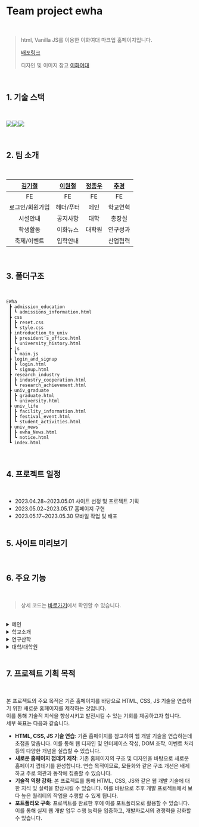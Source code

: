 # Team project ewha

<br>

> html, Vanilla JS를 이용한 이화여대 마크업 홈페이지입니다.
>
> [배포링크](https://chugyeong.github.io/Ewha/pc/)
>
> 디자인 및 이미지 참고 [이화여대](https://www.ewha.ac.kr/ewha/index.do)

<br>

## 1. 기술 스택

<br>

<img src="https://img.shields.io/badge/html5-E34F26?style=for-the-badge&logo=html5&logoColor=white"><img src="https://img.shields.io/badge/css-1572B6?style=for-the-badge&logo=css3&logoColor=white"><img src="https://img.shields.io/badge/javascript-F7DF1E?style=for-the-badge&logo=javascript&logoColor=black">

<br>

## 2. 팀 소개

<br>

| [김기철](https://github.com/habi-er) | [이원철](https://github.com/wonchuring/) | [정종우](https://github.com/honeypunch97) | [추경](https://github.com/ChuGyeong) |
| :----------------------------------: | :--------------------------------------: | :---------------------------------------: | :----------------------------------: |
|                  FE                  |                    FE                    |                    FE                     |                  FE                  |
|           로그인/회원가입            |                헤더/푸터                 |                   메인                    |               학교연혁               |
|               시설안내               |                 공지사항                 |                   대학                    |                총장실                |
|               학생활동               |                 이화뉴스                 |                  대학원                   |               연구성과               |
|             축제/이벤트              |                 입학안내                 |                                           |               산업협력               |

<br>

## 3. 폴더구조

<br>

```
EWha
 ┣ admission_education
 ┃ ┗ admissions_information.html
 ┣ css
 ┃ ┣ reset.css
 ┃ ┗ style.css
 ┣ introduction_to_univ
 ┃ ┣ president’s_office.html
 ┃ ┗ university_history.html
 ┣ js
 ┃ ┗ main.js
 ┣ login_and_signup
 ┃ ┣ login.html
 ┃ ┗ signup.html
 ┣ research_industry
 ┃ ┣ industry_cooperation.html
 ┃ ┗ research_achievement.html
 ┣ univ_graduate
 ┃ ┣ graduate.html
 ┃ ┗ university.html
 ┣ univ_life
 ┃ ┣ facility_information.html
 ┃ ┣ festival_event.html
 ┃ ┗ student_activities.html
 ┣ univ_news
 ┃ ┣ ewha_News.html
 ┃ ┗ notice.html
 ┗ index.html
```

<br>

## 4. 프로젝트 일정

<br>

-  2023.04.28~2023.05.01 사이트 선정 및 프로젝트 기획
-  2023.05.02~2023.05.17 홈페이지 구현
-  2023.05.17~2023.05.30 모바일 작업 및 배포
   ​
   <br>
   ​

## 5. 사이트 미리보기

<br>

## 6. 주요 기능

<br>

> 상세 코드는 [바로가기](https://github.com/ChuGyeong/Ewha/blob/main/pc/js/main.js)에서 확인할 수 있습니다.
> ​

<br>

<details>
<summary>메인</summary>
<br>

### **배너 슬라이드 쇼**

```js
const rollingVisualBanner = () => {
   $visualBannerBox.style.transition = '0.4s';
   if (visualPrevCnt === 2 && visualCurrentCnt === 0) {
      $visualBannerBox.style.left = '-400%';
      setTimeout(() => {
         $visualBannerBox.style.transition = '0s';
         $visualBannerBox.style.left = `${slideArr[visualCurrentCnt]}`;
      }, 400);
   } else if (visualPrevCnt === 0 && visualCurrentCnt === 2) {
      $visualBannerBox.style.left = '0';
      setTimeout(() => {
         $visualBannerBox.style.transition = '0s';
         $visualBannerBox.style.left = `${slideArr[visualCurrentCnt]}`;
      }, 400);
   } else {
      $visualBannerBox.style.left = `${slideArr[visualCurrentCnt]}`;
   }
   // 페이징
   $visualPagingLi[visualPrevCnt].classList.remove('on');
   $visualPagingLi[visualCurrentCnt].classList.add('on');
   visualPrevCnt = visualCurrentCnt;
};
```

rollingVisualBanner 함수는 배너 슬라이드 쇼를 제어합니다. 이전/다음 버튼 클릭, 현재 배너 위치 업데이트, 페이지 버튼 작동 등을 처리합니다.
실행/중지 버튼 클릭 이벤트를 처리합니다.

### **실행/중지 버튼 이벤트 리스너**

```js
$visualActiveBtn.addEventListener('click', () => {
   if (visualIsRolling) {
      clearInterval(visualIntervalId);
      $visualActiveBtn.children[0].classList.replace('xi-pause', 'xi-play');
   } else {
      visualIntervalId = setInterval(visualRolling, 6000);
      $visualActiveBtn.children[0].classList.replace('xi-play', 'xi-pause');
   }
   visualIsRolling = !visualIsRolling;
});
```

배너 슬라이드 쇼가 작동 중이면 중지하고, 중지되었다면 다시 작동하도록 제어합니다.

### **이전/다음 버튼 이벤트 리스너**

```js
$visualPrevBtn.addEventListener('click', () => {
   visualCurrentCnt = visualCurrentCnt <= 0 ? visualLen - 1 : visualCurrentCnt - 1;
   rollingVisualBanner();
   if (visualIsRolling) {
      clearInterval(visualIntervalId);
      visualIntervalId = setInterval(visualRolling, 6000);
   }
});

$visualNextBtn.addEventListener('click', () => {
   // ...
});
```

각각 이전 또는 다음 배너로 전환하며 이동동안 자동 롤링이 작동 중이면 일시 중지하고 이동을 완료한 후 다시 시작하도록 합니다.
하단 페이징 조작을 처리합니다.

```js
$visualPagingLi.forEach((item, idx) => {
   item.addEventListener('click', () => {
      visualCurrentCnt = idx;
      rollingVisualBanner();
      if (visualIsRolling) {
         clearInterval(visualIntervalId);
         visualIntervalId = setInterval(visualRolling, 6000);
      }
   });
});
```

이 코드는 하단 페이징 조작을 처리합니다. 각 페이지 버튼을 클릭하면 해당 배너로 이동하며, 이동 동안 자동 롤링이 작동 중이면 일시 중지하고 이동을 완료한 후 다시 시작하도록 합니다.
배너 슬라이드 쇼를 설정된 시간 간격(6000ms)으로 자동으로 롤링하도록 setInterval을 설정합니다.

```js
visualIntervalId = setInterval(visualRolling, 6000);
```

배너 슬라이드 쇼를 설정된 시간 간격(6000ms)으로 자동으로 롤링하도록 setInterval을 설정합니다.

### **배너 롤링 및 페이징 업데이트**

```js
const bucheonNowRollingBanner = () => {
   let num = 300;
   if (bucheonNowPrevCnt === bucheonNowArr.length - 1 && bucheonNowCurrentCnt === 0) {
      $bucheonNowRollingBox.style.transition = '0.4s';
      $bucheonNowRollingBox.style.left = `${-bucheonNowArr[bucheonNowArr.length - 1] - num}px`;
      // ...
   } else if (bucheonNowPrevCnt === 0 && bucheonNowCurrentCnt === bucheonNowArr.length - 1) {
      $bucheonNowRollingBox.style.transition = '0.4s';
      $bucheonNowRollingBox.style.left = `${bucheonNowArr[0] - num}px`;
      // ...
   } else {
      $bucheonNowRollingBox.style.transition = '0.4s';
      $bucheonNowRollingBox.style.left = `${-bucheonNowArr[bucheonNowCurrentCnt]}px`;
   }
   $bucheonNowPagingLi.style.width = `${25 * (bucheonNowCurrentCnt + 1)}%`;
   bucheonNowPrevCnt = bucheonNowCurrentCnt;
};
```

이 함수는 배너를 롤링하고 페이징을 업데이트하는 기능을 구현합니다.

### **배너 이전/다음 버튼 이벤트 리스너**

```js
const bucheonNowRolling = () => {
   bucheonNowCurrentCnt = bucheonNowCurrentCnt >= bucheonNowArr.length - 1 ? 0 : bucheonNowCurrentCnt + 1;
   bucheonNowRollingBanner();
};
const bucheonNowReverseRolling = () => {
    ...
   bucheonNowRollingBanner();
};
```

이 함수는 다음/이전 배너로 이동하고, 롤링 배너 함수를 호출합니다.

```js
$bucheonNowNextBtn.addEventListener('click', bucheonNowRolling);
$bucheonNowPrevBtn.addEventListener('click', bucheonNowReverseRolling);
```

다음과 이전 버튼을 클릭했을 때 각각 bucheonNowRolling과 bucheonNowReverseRolling 함수를 호출합니다.
스크롤 이벤트를 처리해서 애니메이션을 실행합니다.

### **스크롤 반응형 애니메이션**

```js
window.addEventListener('scroll', () => {
   let scrollStandard = window.innerHeight + window.scrollY - $bucheonNowContent.offsetHeight / 2;
   if (scrollStandard >= $bucheonNowContent.offsetTop && bucheonNowIsPlayed === false) {
      $bucheonNowRollingBox.querySelectorAll('li').forEach(item => {
         let startNum = 999;
         let goalNum = parseInt(item.dataset.num);
         let currentNum = parseInt(item.children[1].textContent);
         let speed = 30;
         let step = Math.ceil(Math.abs(startNum - goalNum) / 50);
         let timer = setInterval(() => {
            if (startNum <= goalNum) {
               clearInterval(timer);
               item.children[1].textContent = goalNum;
            } else {
               startNum -= step;
               if (startNum < goalNum) {
                  startNum = goalNum;
               }
               item.children[1].textContent = startNum;
            }
         }, speed);
      });
      bucheonNowIsPlayed = true;
   }
});
```

이 부분은 스크롤 이벤트를 감지하고, 반응형 애니메이션을 실행합니다. 스크롤 시 애니메이션의 시작과 목표 숫자가 점진적으로 변하며, 스크롤 위치가 적절한 위치에 도달하면 애니메이션이 한 번만 실행됩니다.

<br>

</details>

<details>
<summary>학교소개</summary>
​​
<br>

## **학교연혁**

<br>

### **탭 클릭 이벤트 리스너 및 탭 내용 표시/숨김**

```js
$universityHistoryTab.forEach(item => {
   item.addEventListener('click', () => {
      $universityHistoryTab.forEach(clickTab => {
         clickTab.classList.remove('on');
      });
      item.classList.add('on');
   });
});

$universityHistoryTab[0].addEventListener('click', () => {
   $universityHistoryYHSE.style.display = 'block';
   $universityHistoryYS.style.display = 'none';
});
$universityHistoryTab[1].addEventListener('click', () => {
   $universityHistoryYHSE.style.display = 'none';
   $universityHistoryYS.style.display = 'block';
});
```

첫 번째 탭 클릭 시, HistoryYHSE 내용은 표시되고 HistoryYS 내용은 숨겨집니다. 이 코드의 주요 기능은 사용자가 탭을 클릭하면 해당 탭에 대한 내용을 표시하고 다른 탭의 내용을 숨기는 것입니다.

<br>

## **총장실**

<br>

### **비주얼 이미지 슬라이드**

```js
$presidentsSlide.style.transition = '0.5s';
$presidentsSlide.style.left = `${presidentsOfficeCurrent * -100}%`;
$presidentsOfficeBtn[presidentsOfficeOld].classList.remove('on');
$presidentsOfficeBtn[presidentsOfficeCurrent].classList.add('on');

if (presidentsOfficeCurrent < $presidentsSlideList.length - 1) {
   presidentsOfficeCurrent++;
} else {
   presidentsOfficeCurrent = 0;
}
visual();
```

슬라이드를 변경하고 적절한 버튼을 활성화시키는 역할을 합니다.  
0.5s: 슬라이드 전환 애니메이션 시간을 결정합니다.  
left: 어떤 슬라이드가 화면에서 보여질지 결정합니다. left 값이 변경되면 각 슬라이드의 위치가 바뀌고 보여지는 슬라이드 갱신됩니다.  
그 다음 활성화된 슬라이드 버튼의 상태를 변경합니다. 이전 버튼의 클래스는 remove를 사용해 on 클래스 제거하고, 현재 버튼은 add를 사용해 on 클래스를 추가합니다.

슬라이드 인덱스 값을 증가시키고, 마지막 슬라이드까지 진행한 경우 0으로 재설정되어 첫 번째 슬라이드로 돌아갑니다. 그리고 visual 함수를 호출해 슬라이드 변경이 수행됩니다.

### **이벤트 리스너 및 자동 롤링 설정**

```js
$presidentsOfficeBtn.forEach((item, idx) => {
  item.addEventListener("click", () => {
    ...
  });
});
presidentsOfficeTimeID = setInterval(rolling, 3000);
```

해당 코드는 각 버튼에 클릭 이벤트 리스너를 설정해 수동으로 슬라이드를 변경하게 합니다. 클릭된 버튼의 인덱스 값을 바탕으로 슬라이드를 업데이트하고, 자동 롤링은 잠시 중지하고 다시 시작됩니다. 자동 롤링은 3초 간격으로 설정됩니다.

<br>

</details>
<details>
<summary>연구산학</summary>
​
<br>

## 연구성과

<br>

### **이미지 리스트 클릭 이벤트 리스너**

```js
$researchAchievementAchLi.forEach((item, idx) => {
   item.addEventListener('click', () => {
      $researchAchievementAchLi.forEach(AchLi => {
         AchLi.classList.remove('on');
         AchLi.style.backgroundImage = 'none';
      });
      item.classList.add('on');
      $researchAchievementAchLiImg[
         idx
      ].style.backgroundImage = `url(../images/research_industry/research_achievement/research_achievement_${researchAchievementAchImgType[idx]})`;
   });
});
```

배열의 각 이미지 리스트에 클릭 이벤트 리스너를 추가하여 활성화 용도의 클래스(on) 및 배경 이미지를 변경합니다.

### **스크롤 이벤트**

```js
window.addEventListener('scroll', () => {
   window.scrollY >= $researchAchievementAchBox.offsetTop
      ? ($researchAchievementTopBtn.style.display = 'block')
      : ($researchAchievementTopBtn.style.display = 'none');
});
```

창(window) 스크롤 이벤트 따라 "scrollTop" 버튼이 나타나거나 사라집니다. 스크롤 이벤트가 일어나면 researchAchievementAchBox 요소의 상단 위치값을 기준으로 맨 위로 이동하는 버튼을 표시 또는 숨깁니다.

<br>

## 산업협력

<br>

### **이미지 롤링 슬라이더**

```js
const iacgVisRolling = () => {
   if (iacgVisCnt >= iacgVisLength) {
      iacgVisCnt = 0;
   }
   $iacgVisList.forEach((item, idx) => {
      item.style.display = 'none';
   });
   $iacgVisList[iacgVisCnt].style.display = 'block';
};

setInterval(() => {
   iacgVisCnt++;
   iacgVisRolling();
}, 3000);
```

iacgVisRolling 함수는 이미지 롤링을 담당하는 함수입니다. setInterval 사용하여 3초마다 한 번씩 자동으로 이동합니다.

### **버튼 클릭 이벤트 리스너**

```js
$iacgVisBtnPrev.addEventListener('click', () => {
   iacgVisCnt--;
   if (iacgVisCnt < 0) {
      iacgVisCnt = iacgVisLength - 1;
   }
   iacgVisRolling();
});

$iacgVisBtnNext.addEventListener('click', () => {
   iacgVisCnt++;
   if (iacgVisCnt >= iacgVisLength) {
      iacgVisCnt = 0;
   }
   iacgVisRolling();
});

$iacgVisBtnPause.addEventListener('click', () => {
   if (iacgVisPaused) {
      iacVisTimeID = setInterval(() => {
         iacgVisCnt++;
         iacgVisRolling();
      }, 3000);
      $iacgVisBtnPause.innerText = '일시정지';
      iacgVisPaused = false;
   } else {
      clearInterval(iacVisTimeID);
      $iacgVisBtnPause.innerText = '재생';
      iacgVisPaused = true;
   }
});
```

이전 버튼과 다음 버튼은 이미지를 이전, 다음으로 이동하게 하며, 재생/일시정지 버튼은 이미지 롤링의 자동 이동을 시작/중지합니다.

### **메뉴 선택에 따른 리스트 출력**

```js
const iacgPlazaMenuMake = title => {
   let html = '';
   iacgData[title].forEach(item => {
      html += `<li>${item}</li>`;
   });
   $iacgPlazaList.innerHTML = html;
};

$iacgPlazaMenu.forEach((item, idx) => {
   item.addEventListener('click', e => {
      iacgPlazaMenuMake(e.target.innerText);
   });
});
```

iacgPlazaMenuMake 함수는 인수로 받은 타이틀에 따라 해당하는 데이터를 이용하여 리스트를 생성합니다. 각 메뉴 항목에 클릭시 리스트를 출력하는 로직을 추가합니다.

### **리스트 이전/다음 버튼 클릭 이벤트 리스너**

```js
$iacgPlazaMenuPrev.addEventListener('click', e => {
   // (생략) 이전 버튼 클릭 로직
});
$iacgPlazaMenuNext.addEventListener('click', e => {
   // (생략) 다음 버튼 클릭 로직
});
```

리스트 이전 버튼과 다음 버튼에 이벤트 리스너를 추가하여 클릭할 때 리스트를 이전 또는 다음 항목으로 이동하게 합니다.

<br>

</details>
<details>
<summary>대학/대학원</summary>

<br>

## 대학

<br>

### **데이터**

```js
let universityArr = [
   /* 대학 데이터 */
];
```

universityArr 배열에 대학별 관련 정보를 저장합니다. 이 배열에는 대학의 ID, 제목, 설명, 학부 정보 및 이미지 링크가 포함되어 있습니다.

### **대학 리스트 생성 함수**

```js
const pageOpening = arr => {
   arr.forEach(item => {
      // DOM 요소 생성 및 클래스 추가
      // DOM 요소에 데이터 바인딩 및 추가
      // 학부 목록 생성
      // DOM 요소를 페이지에 추가
   });
};
```

주어진 배열을 인수로 받아 대학 목록을 생성합니다. 각 대학별 요소를 생성하고 데이터를 바인딩한 다음 페이지에 추가합니다.

### **스크롤 이벤트 처리**

```js
const scrollOpening = () => {
   let windowHeight = window.innerHeight;
   let screenTop = window.scrollY;
   let screenBottom = screenTop + windowHeight - 250;
   let $sections = getAll('.university .univ-list li');
   $sections.forEach(item => {
      if (screenBottom >= item.offsetTop) {
         item.style.opacity = '1';
         item.style.transform = 'translateY(0)';
      }
   });
};
```

스크롤 이벤트를 처리하고 대학 목록의 각 섹션에 애니메이션 효과를 적용합니다. 사용자가 스크롤하면 해당 섹션이 화면에 표시되는 경우 애니메이션으로 표시합니다.

### **대학 목록 생성 및 이벤트 리스너 등록**

```js
pageOpening(universityArr);
scrollOpening();
window.addEventListener('scroll', scrollOpening);
```

pageOpening 함수를 호출하여 페이지에 대학 목록을 생성하고, scrollOpening 함수를 호출하여 초기 애니메이션을 처리합니다. 또한 스크롤 이벤트 리스너를 등록하여 사용자의 스크롤 동작을 감지하고 애니메이션을 적용합니다.

<br>

## 대학원

<br>

### **대학원 페이지 배너 기능 구현**

```js
const graduatePageBanner = () => {
   const $bannerPaging = getAll('.banner .paging li');
   const $bannerImgs = getAll('.banner .banner-box li');
   let bannerCurrentCnt = 0;
   let bannerPrevCnt = 0;
   let bannerIntervalID = null;
   const bannerRolling = () => {
      $bannerPaging[bannerPrevCnt].classList.remove('on');
      $bannerPaging[bannerCurrentCnt].classList.add('on');
      $bannerImgs[bannerPrevCnt].classList.remove('on');
      $bannerImgs[bannerCurrentCnt].classList.add('on');
      bannerPrevCnt = bannerCurrentCnt;
   };
   const bannerInterval = () => {
      bannerCurrentCnt = bannerCurrentCnt >= $bannerPaging.length - 1 ? 0 : bannerCurrentCnt + 1;
      bannerRolling();
   };
   $bannerPaging.forEach((item, idx) => {
      item.addEventListener('click', () => {
         bannerCurrentCnt = idx;
         bannerRolling();
         clearInterval(bannerIntervalID);
         bannerIntervalID = setInterval(bannerInterval, 5000);
      });
   });
   bannerIntervalID = setInterval(bannerInterval, 5000);
};
```

이 함수는 배너의 rolling/sliding 기능과 pagination 동작을 설계하여 작동하게끔 합니다. 각 이미지 및 페이징 요소에 이벤트 리스너를 추가하여, 사용자가 페이징을 클릭할 때 이미지가 해당 순서대로 변경됩니다. 또한 페이징을 자동으로 변경하는 배너 인터벌을 지정합니다.

### **대학원 페이지 공지사항 기능 구현**

```js
const graduatePageNotice = () => {
   const $noticeMenu = getAll('.notice .menu-bar .menu-list li');
   const $noticeContentBox = get('.graduate-page .notice .content-box');
   let noticeArr = [
      // 데이터 생성
   ];
   let noticeCurrentCnt = 0;
   let noticePrevCnt = 0;
   $noticeMenu.forEach((item, idx) => {
      item.addEventListener('click', () => {
         noticeCurrentCnt = idx;
         $noticeMenu[noticePrevCnt].classList.remove('on');
         $noticeMenu[noticeCurrentCnt].classList.add('on');
         $noticeContentBox.innerHTML = '';
         for (let i = 0; i < noticeArr[idx].content.length; i++) {
            let tempLi = document.createElement('li');
            let tempContent = document.createElement('strong');
            let tempDate = document.createElement('em');
            tempContent.textContent = noticeArr[idx].content[i];
            tempDate.textContent = noticeArr[idx].date[i];
            tempLi.append(tempContent, tempDate);
            $noticeContentBox.append(tempLi);
         }
         noticePrevCnt = noticeCurrentCnt;
      });
   });
};
```

공지사항의 각 카테고리를 클릭할 때 해당 카테고리의 내용을 동적으로 변경하는 기능을 제공합니다. 이벤트 리스너를 사용하여, 사용자가 메뉴 항목을 클릭할 때 공지사항의 내용이 해당 카테고리의 데이터로 업데이트됩니다.

### **대학원 페이지 스크롤 이벤트 및 애니메이션 구현**

```js
const graduatePageCommon = () => {
   const scrollOpening = () => {
      let windowHeight = window.innerHeight;
      let screenTop = window.scrollY;
      let screenBottom = screenTop + windowHeight - 250;
      let $sections = getAll('.con-box');
      $sections.forEach(item => {
         if (screenBottom >= item.offsetTop) {
            item.style.opacity = '1';
            item.style.transform = 'translateY(0)';
         }
      });
   };
   scrollOpening();
   window.addEventListener('scroll', scrollOpening);
};
```

스크롤 이벤트를 처리하고 페이지 섹션에 애니메이션 효과를 추가하는 기능을 구현합니다. 사용자가 스크롤하면 해당 섹션이 화면에 표시되었을 때 애니메이션 효과로 표시됩니다.

<br>

</details>

<br>

## 7. 프로젝트 기획 목적

<br>

본 프로젝트의 주요 목적은 기존 홈페이지를 바탕으로 HTML, CSS, JS 기술을 연습하기 위한 새로운 홈페이지를 제작하는 것입니다.  
이를 통해 기술적 지식을 향상시키고 발전시킬 수 있는 기회를 제공하고자 합니다.  
세부 목표는 다음과 같습니다.

-  **HTML, CSS, JS 기술 연습**: 기존 홈페이지를 참고하여 웹 개발 기술을 연습하는데 초점을 맞춥니다. 이를 통해 웹 디자인 및 인터페이스 작성, DOM 조작, 이벤트 처리 등의 다양한 개념을 실습할 수 있습니다.
-  **새로운 홈페이지 껍데기 제작**: 기존 홈페이지의 구조 및 디자인을 바탕으로 새로운 홈페이지 껍데기를 완성합니다. 연습 목적이므로, 모듈화와 같은 구조 개선은 배제하고 주로 외관과 동작에 집중할 수 있습니다.
-  **기술적 역량 강화**: 본 프로젝트를 통해 HTML, CSS, JS와 같은 웹 개발 기술에 대한 지식 및 실력을 향상시킬 수 있습니다. 이를 바탕으로 추후 개발 프로젝트에서 보다 높은 퀄리티의 작업을 수행할 수 있게 됩니다.
-  **포트폴리오 구축**: 프로젝트를 완료한 후에 이를 포트폴리오로 활용할 수 있습니다. 이를 통해 실제 웹 개발 업무 수행 능력을 입증하고, 개발자로서의 경쟁력을 강화할 수 있습니다.
